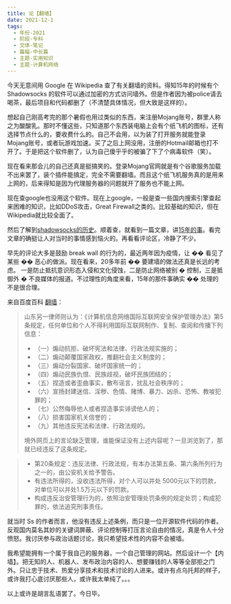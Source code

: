 ```yaml
---
title: 论【翻墙】
date: 2021-12-1
tags:
  - 年份-2021
  - 阶段-专科
  - 文体-笔记
  - 篇幅-中长篇
  - 主题-实用知识
  - 主题-计算机网络
---
```


今天无意间用 Google 在 Wikipedia 查了有关翻墙的资料。得知15年的时候有个 Shadowsocks 的软件可以通过加密的方式访问墙外。但是作者因为被police请去喝茶，最后项目和代码都删了（不清楚具体情况，但大致是这样的）。

想起自己刚高考完的那个暑假也用过类似的东西，来注册Mojang账号，群里人称之为酸酸乳。那时不懂这些，只知道那个东西装电脑上会有个纸飞机的图标，还有选择节点什么的，要收费什么的。自己不会用，以为装了打开服务就能登录Mojang账号，或者玩游戏加速。买了之后上网没用，注册的Hotmail邮箱也打不开了。于是把这个软件删了，认为自己傻乎乎的被骗了下了个病毒软件（笑）。

现在看来那会儿的自己还真是挺搞笑的。登录Mojang官网就是有个谷歌服务加载不出来罢了，装个插件能搞定，完全不需要翻墙。而且这个纸飞机服务真的是用来上网的，后来得知是因为代理服务器的问题就开了服务也不能上网。

现在查google也没用这个软件。现在上google，一般是查一些国内搜索引擎查起来困难的知识，比如DDoS攻击，Great Firewall之类的。比较基础的知识，但在Wikipedia就比较全面了。

然后了解到[shadowsocks的历史](https://printempw.github.io/about-clowwindy-archive/)。顺着查，就看到一篇文章，讲[15年的事](https://www.starduster.me/2015/08/21/say-goodbye-to-ss/)。看完文章的确挺让人对当时的事情感到恼火的。再看看评论区，冷静了不少。

早先的评论大多是鼓励 break wall 的行为的，最近两年因为疫情，让 �� 看见了某些 �� 恶心的做派。现在看来，20多年前 �� 要建墙的做法还真是长远的考虑。
一是防止抵抗意识形态入侵和文化侵蚀，二是防止网络被别 � 控制，三是抵御外 � 不良媒体的报道。不过理性的角度来看，15年的那件事确实 �� 处理的不是很合理。

来自百度百科 [翻墙](https://baike.baidu.com/item/%E7%BF%BB%E5%A2%99/754773)：

> 山东另一律师则认为：《计算机信息网络国际互联网安全保护管理办法》第5条规定，任何单位和个人不得利用国际互联网制作、复制、查阅和传播下列信息：
> 
> - （一）煽动抗拒、破坏宪法和法律、行政法规实施的；
> - （二）煽动颠覆国家政权，推翻社会主义制度的；
> - （三）煽动分裂国家、破坏国家统一的；
> - （四）煽动民族仇恨、民族歧视，破坏民族团结的；
> - （五）捏造或者歪曲事实，散布谣言，扰乱社会秩序的；
> - （六）宣扬封建迷信、淫秽、色情、赌博、暴力、凶杀、恐怖、教唆犯罪的；
> - （七）公然侮辱他人或者捏造事实诽谤他人的；
> - （八）损害国家机关信誉的；
> - （九）其他违反宪法和法律、行政法规的。
> 
> 境外网页上的言论缺乏管理，谁能保证没有上述内容呢？一旦浏览到了，那就已经违反了这条规定。

> - 第20条规定：违反法律、行政法规，有本办法第五条、第六条所列行为之一的，由公安机关给予警告。
> - 有违法所得的，没收违法所得，对个人可以并处 5000元以下的罚款，对单位可以并处1.5万元以下的罚款。
> - 构成违反治安管理行为的，依照治安管理处罚条例的规定处罚；构成犯罪的，依法追究刑事责任。

就当时 Ss 的作者而言，他没有违反上述条例，而只是一位开源软件代码的作者。反观国内莫名其妙的关键词屏蔽、评论控制等打压言论自由的情况，真是令人十分愤怒。我讨厌参与政治话题讨论，我只希望技术性的内容不会被墙。

我希望能拥有一个属于我自己的服务器，一个自己管理的网站。然后设计一个【内墙】。把无知的人、机器人、发布政治内容的人、想要赚钱的人等等全部拒之门外。只让忠于技术、热爱分享技术和技术讨论的人进来。或许有点乌托邦的样子，或许我打心底讨厌那些人，或许我太单纯了。。。

以上或许是胡言乱语罢了。今日毕。
